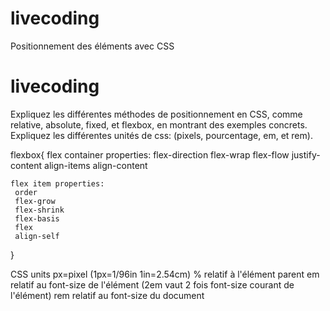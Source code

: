 # livecoding
Positionnement des éléments avec CSS
# livecoding
Expliquez les différentes méthodes de positionnement en CSS, comme relative, absolute, fixed, et flexbox, en montrant des exemples concrets.
Expliquez les différentes unités de css: (pixels, pourcentage, em, et rem).

flexbox{
    flex container properties:
     flex-direction
     flex-wrap
     flex-flow
     justify-content
     align-items
     align-content

    flex item properties:
     order
     flex-grow
     flex-shrink
     flex-basis
     flex
     align-self
}

CSS units
    px=pixel (1px=1/96in  1in=2.54cm)
    % relatif à l'élément parent
    em relatif au font-size de l'élément (2em vaut 2 fois font-size courant de l'élément)
    rem relatif au font-size du document

